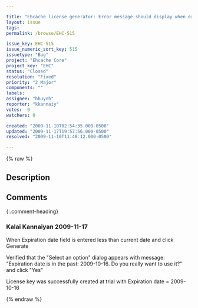 ```yaml
---

title: "Ehcache license generator: Error message should display when expiration date is less than current date for Trial license"
layout: issue
tags: 
permalink: /browse/EHC-515

issue_key: EHC-515
issue_numeric_sort_key: 515
issuetype: "Bug"
project: "Ehcache Core"
project_key: "EHC"
status: "Closed"
resolution: "Fixed"
priority: "2 Major"
components: ""
labels: 
assignee: "hhuynh"
reporter: "kkannaiy"
votes:  0
watchers: 0

created: "2009-11-10T02:54:35.000-0500"
updated: "2009-11-17T19:57:56.000-0500"
resolved: "2009-11-10T11:48:12.000-0500"

---
```




{% raw %}



## Description

<div markdown="1" class="description">



</div>

## Comments


{:.comment-heading}
### **Kalai Kannaiyan** <span class="date">2009-11-17</span>

<div markdown="1" class="comment">

When Expiration date field is entered less than current date and click Generate

Verified that the "Select an option" dialog appears with message: 
"Expiration date is in the past: 2009-10-16. Do you really want to use it?" and click "Yes"

License key was successfully created at trial with Expiration date = 2009-10-16

</div>



{% endraw %}
